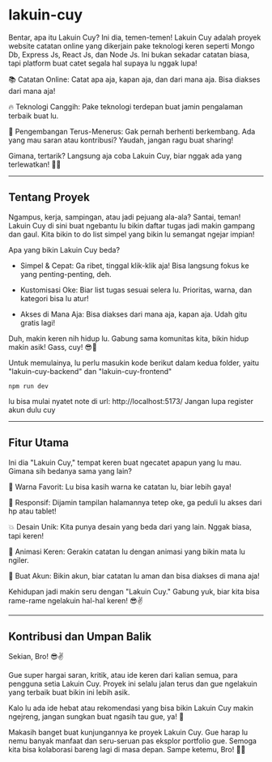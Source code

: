 # lakuin-cuy
Bentar, apa itu Lakuin Cuy? Ini dia, temen-temen! Lakuin Cuy adalah proyek website catatan online yang dikerjain pake teknologi keren seperti Mongo Db, Express Js, React Js, dan Node Js. Ini bukan sekadar catatan biasa, tapi platform buat catet segala hal supaya lu nggak lupa!

📚 Catatan Online: Catat apa aja, kapan aja, dan dari mana aja. Bisa diakses dari mana aja!

🔥 Teknologi Canggih: Pake teknologi terdepan buat jamin pengalaman terbaik buat lu.

🚀 Pengembangan Terus-Menerus: Gak pernah berhenti berkembang. Ada yang mau saran atau kontribusi? Yaudah, jangan ragu buat sharing!

Gimana, tertarik? Langsung aja coba Lakuin Cuy, biar nggak ada yang terlewatkan! 💪😎

---

## Tentang Proyek
Ngampus, kerja, sampingan, atau jadi pejuang ala-ala? Santai, teman! Lakuin Cuy di sini buat ngebantu lu bikin daftar tugas jadi makin gampang dan gaul. Kita bikin to do list simpel yang bikin lu semangat ngejar impian!

Apa yang bikin Lakuin Cuy beda?

* Simpel & Cepat: Ga ribet, tinggal klik-klik aja! Bisa langsung fokus ke yang penting-penting, deh.

* Kustomisasi Oke: Biar list tugas sesuai selera lu. Prioritas, warna, dan kategori bisa lu atur!

* Akses di Mana Aja: Bisa diakses dari mana aja, kapan aja. Udah gitu gratis lagi!

Duh, makin keren nih hidup lu. Gabung sama komunitas kita, bikin hidup makin asik! Gass, cuy! 😎🚀


Untuk memulainya, lu perlu masukin kode berikut dalam kedua folder, yaitu "lakuin-cuy-backend" dan "lakuin-cuy-frontend"
```
npm run dev
```


lu bisa mulai nyatet note di url: http://localhost:5173/
Jangan lupa register akun dulu cuy

---

## Fitur Utama
Ini dia "Lakuin Cuy," tempat keren buat ngecatet apapun yang lu mau. Gimana sih bedanya sama yang lain?

🎨 Warna Favorit: Lu bisa kasih warna ke catatan lu, biar lebih gaya!

📱 Responsif: Dijamin tampilan halamannya tetep oke, ga peduli lu akses dari hp atau tablet!

💥 Desain Unik: Kita punya desain yang beda dari yang lain. Nggak biasa, tapi keren!

🌟 Animasi Keren: Gerakin catatan lu dengan animasi yang bikin mata lu ngiler.

🔐 Buat Akun: Bikin akun, biar catatan lu aman dan bisa diakses di mana aja!

Kehidupan jadi makin seru dengan "Lakuin Cuy." Gabung yuk, biar kita bisa rame-rame ngelakuin hal-hal keren! 😎✌️

---

## Kontribusi dan Umpan Balik
Sekian, Bro! 😎✌️

Gue super hargai saran, kritik, atau ide keren dari kalian semua, para pengguna setia Lakuin Cuy. Proyek ini selalu jalan terus dan gue ngelakuin yang terbaik buat bikin ini lebih asik.

Kalo lu ada ide hebat atau rekomendasi yang bisa bikin Lakuin Cuy makin ngejreng, jangan sungkan buat ngasih tau gue, ya! 🚀

Makasih banget buat kunjungannya ke proyek Lakuin Cuy. Gue harap lu nemu banyak manfaat dan seru-seruan pas eksplor portfolio gue. Semoga kita bisa kolaborasi bareng lagi di masa depan. Sampe ketemu, Bro! 🤝😄
